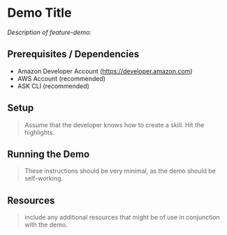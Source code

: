 # Demo Title
*Description of feature-demo:*

## Prerequisites / Dependencies
* Amazon Developer Account (https://developer.amazon.com)
* AWS Account (recommended)
* ASK CLI (recommended)

## Setup
> Assume that the developer knows how to create a skill. Hit the highlights.

## Running the Demo
> These instructions should be very minimal, as the demo should be self-working.

## Resources
> include any additional resources that might be of use in conjunction with the demo.